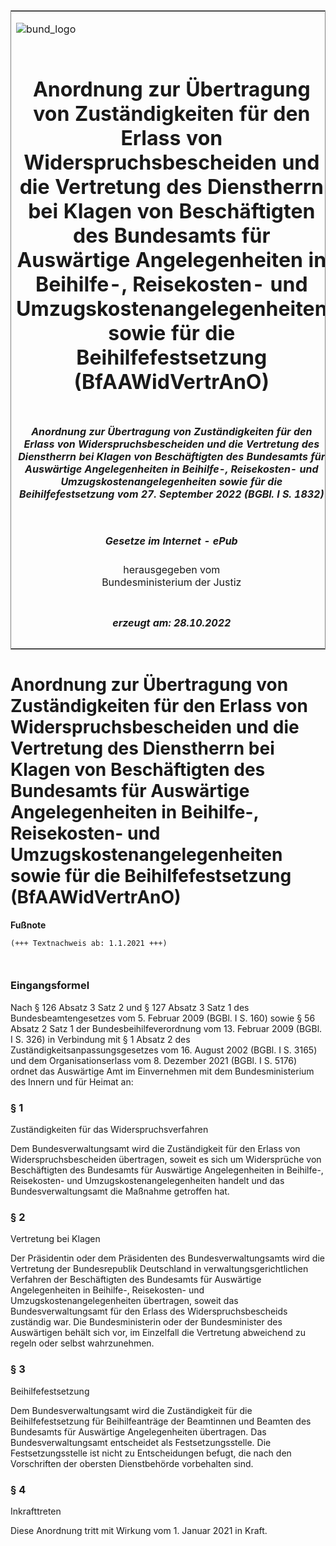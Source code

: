 <span id="DECKBLATT.html"></span>

<table border="0" frame="border" width="100%">

<tr valign="top">

<td align="left">

![bund\_logo](BfJ_2021_Web_de_de.gif)

</td>

<td align="right">

 

</td>

</tr>

<tr align="center" valign="middle">

<td colspan="2">

# Anordnung zur Übertragung von Zuständigkeiten für den Erlass von Widerspruchsbescheiden und die Vertretung des Dienstherrn bei Klagen von Beschäftigten des Bundesamts für Auswärtige Angelegenheiten in Beihilfe-, Reisekosten- und Umzugskostenangelegenheiten sowie für die Beihilfefestsetzung (BfAAWidVertrAnO)

</td>

</tr>

<tr align="center" valign="middle">

<td colspan="2">

##### Anordnung zur Übertragung von Zuständigkeiten für den Erlass von Widerspruchsbescheiden und die Vertretung des Dienstherrn bei Klagen von Beschäftigten des Bundesamts für Auswärtige Angelegenheiten in Beihilfe-, Reisekosten- und Umzugskostenangelegenheiten sowie für die Beihilfefestsetzung vom 27. September 2022 (BGBl. I S. 1832)

</td>

</tr>

<tr align="center" valign="middle">

<td colspan="2">

  
  

##### Gesetze im Internet - ePub  
  
herausgegeben vom  
Bundesministerium der Justiz

</td>

</tr>

<tr align="center" valign="bottom">

<td colspan="2">

  
  

##### erzeugt am: 28.10.2022

</td>

</tr>

</table>

<span id="BJNR183200022.html"></span>

# Anordnung zur Übertragung von Zuständigkeiten für den Erlass von Widerspruchsbescheiden und die Vertretung des Dienstherrn bei Klagen von Beschäftigten des Bundesamts für Auswärtige Angelegenheiten in Beihilfe-, Reisekosten- und Umzugskostenangelegenheiten sowie für die Beihilfefestsetzung (BfAAWidVertrAnO)

<div>

  
**Fußnote**

<div class="jnhtml">

<div>

<div class="jurAbsatz">

  

``` 
(+++ Textnachweis ab: 1.1.2021 +++)

 
```

</div>

</div>

</div>

</div>

<span id="BJNR183200022BJNE000100000.html"></span>

### Eingangsformel  

<div>

<div class="jnhtml">

<div>

<div class="jurAbsatz">

Nach § 126 Absatz 3 Satz 2 und § 127 Absatz 3 Satz 1 des
Bundesbeamtengesetzes vom 5. Februar 2009 (BGBl. I S. 160) sowie § 56
Absatz 2 Satz 1 der Bundesbeihilfeverordnung vom 13. Februar 2009 (BGBl.
I S. 326) in Verbindung mit § 1 Absatz 2 des
Zuständigkeitsanpassungsgesetzes vom 16. August 2002 (BGBl. I S. 3165)
und dem Organisationserlass vom 8. Dezember 2021 (BGBl. I S. 5176)
ordnet das Auswärtige Amt im Einvernehmen mit dem Bundesministerium des
Innern und für Heimat an:

</div>

</div>

</div>

</div>

<span id="BJNR183200022BJNE000200000.html"></span>

### § 1  
Zuständigkeiten für das Widerspruchsverfahren

<div>

<div class="jnhtml">

<div>

<div class="jurAbsatz">

Dem Bundesverwaltungsamt wird die Zuständigkeit für den Erlass von
Widerspruchsbescheiden übertragen, soweit es sich um Widersprüche von
Beschäftigten des Bundesamts für Auswärtige Angelegenheiten in
Beihilfe-, Reisekosten- und Umzugskostenangelegenheiten handelt und das
Bundesverwaltungsamt die Maßnahme getroffen hat.

</div>

</div>

</div>

</div>

<span id="BJNR183200022BJNE000300000.html"></span>

### § 2  
Vertretung bei Klagen

<div>

<div class="jnhtml">

<div>

<div class="jurAbsatz">

Der Präsidentin oder dem Präsidenten des Bundesverwaltungsamts wird die
Vertretung der Bundesrepublik Deutschland in verwaltungsgerichtlichen
Verfahren der Beschäftigten des Bundesamts für Auswärtige
Angelegenheiten in Beihilfe-, Reisekosten- und
Umzugskostenangelegenheiten übertragen, soweit das Bundesverwaltungsamt
für den Erlass des Widerspruchsbescheids zuständig war. Die
Bundesministerin oder der Bundesminister des Auswärtigen behält sich
vor, im Einzelfall die Vertretung abweichend zu regeln oder selbst
wahrzunehmen.

</div>

</div>

</div>

</div>

<span id="BJNR183200022BJNE000400000.html"></span>

### § 3  
Beihilfefestsetzung

<div>

<div class="jnhtml">

<div>

<div class="jurAbsatz">

Dem Bundesverwaltungsamt wird die Zuständigkeit für die
Beihilfefestsetzung für Beihilfeanträge der Beamtinnen und Beamten des
Bundesamts für Auswärtige Angelegenheiten übertragen. Das
Bundesverwaltungsamt entscheidet als Festsetzungsstelle. Die
Festsetzungsstelle ist nicht zu Entscheidungen befugt, die nach den
Vorschriften der obersten Dienstbehörde vorbehalten sind.

</div>

</div>

</div>

</div>

<span id="BJNR183200022BJNE000500000.html"></span>

### § 4  
Inkrafttreten

<div>

<div class="jnhtml">

<div>

<div class="jurAbsatz">

Diese Anordnung tritt mit Wirkung vom 1. Januar 2021 in Kraft.

</div>

</div>

</div>

</div>
